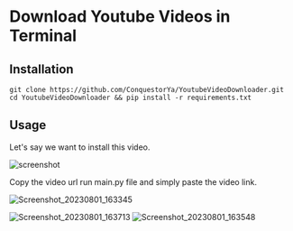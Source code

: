 # Download Youtube Videos in Terminal

## Installation 
```
git clone https://github.com/ConquestorYa/YoutubeVideoDownloader.git
cd YoutubeVideoDownloader && pip install -r requirements.txt
```

## Usage 

Let's say we want to install this video.


![screenshot](https://github.com/ConquestorYa/YoutubeVideoDownloader/assets/125274311/f846d8fa-da2d-4ce8-92fb-9033b6db690f)

Copy the video url run main.py file and simply paste the video link.

![Screenshot_20230801_163345](https://github.com/ConquestorYa/YoutubeVideoDownloader/assets/125274311/58be58ec-cdd4-4ff0-ab7e-7269f65a5ab8)

![Screenshot_20230801_163713](https://github.com/ConquestorYa/YoutubeVideoDownloader/assets/125274311/8c69b1a3-4d8a-4a93-978c-3cd4c9e15080)
![Screenshot_20230801_163548](https://github.com/ConquestorYa/YoutubeVideoDownloader/assets/125274311/cd99367b-a6a0-42cf-a04f-e42ae9e25227)
